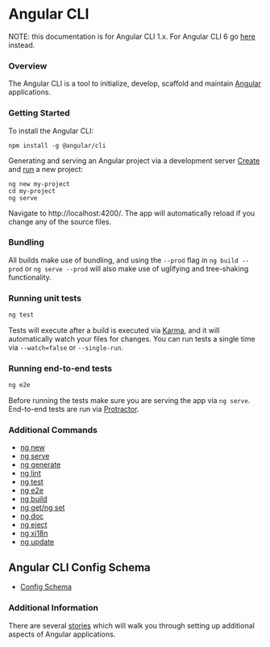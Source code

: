 <!-- Links in /docs/documentation should NOT have `.md` at the end, because they end up in our wiki at release. -->

# Angular CLI

NOTE: this documentation is for Angular CLI 1.x. For Angular CLI 6 go [here](home) instead.

### Overview
The Angular CLI is a tool to initialize, develop, scaffold  and maintain [Angular](https://angular.io) applications.

### Getting Started
To install the Angular CLI:
```
npm install -g @angular/cli
```

Generating and serving an Angular project via a development server
[Create](1-x/new) and [run](1-x/serve) a new project:
```
ng new my-project
cd my-project
ng serve
```
Navigate to http://localhost:4200/. The app will automatically reload if you change any of the source files.

### Bundling

All builds make use of bundling, and using the `--prod` flag in  `ng build --prod`
or `ng serve --prod` will also make use of uglifying and tree-shaking functionality.

### Running unit tests

```bash
ng test
```

Tests will execute after a build is executed via [Karma](http://karma-runner.github.io/0.13/index.html), and it will automatically watch your files for changes. You can run tests a single time via `--watch=false` or `--single-run`.

### Running end-to-end tests

```bash
ng e2e
```

Before running the tests make sure you are serving the app via `ng serve`.
End-to-end tests are run via [Protractor](http://www.protractortest.org/).

### Additional Commands
* [ng new](1-x/new)
* [ng serve](1-x/serve)
* [ng generate](1-x/generate)
* [ng lint](1-x/lint)
* [ng test](1-x/test)
* [ng e2e](1-x/e2e)
* [ng build](1-x/build)
* [ng get/ng set](1-x/config)
* [ng doc](1-x/doc)
* [ng eject](1-x/eject)
* [ng xi18n](1-x/xi18n)
* [ng update](1-x/update)

## Angular CLI Config Schema
* [Config Schema](1-x/angular-cli)

### Additional Information
There are several [stories](1-x/stories) which will walk you through setting up
additional aspects of Angular applications.
